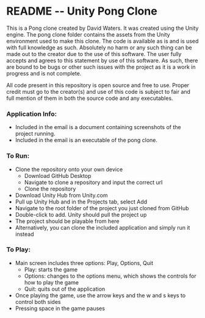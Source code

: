 # README -- Unity Pong Clone

This is a Pong clone created by David Waters. It was created using the Unity engine. The pong clone folder contains the assets from the Unity environment used to make this clone. The code is available as is and is used with full knowledge as such. Absolutely no harm or any such thing can be made out to the creator due to the use of this software. The user fully accepts and agrees to this statement by use of this software. As such, there are bound to be bugs or other such issues with the project as it is a work in progress and is not complete.

All code present in this repository is open source and free to use. Proper credit must go to the creator(s) and use of this code is subject to fair and full mention of them in both the source code and any executables.

### Application Info:
* Included in the email is a document containing screenshots of the project running.
* Included in the email is an executable of the pong clone.

### To Run:
* Clone the repository onto your own device
  * Download GitHub Desktop
  * Navigate to clone a repository and input the correct url
  * Clone the repository
* Download Unity Hub from Unity.com
* Pull up Unity Hub and in the Projects tab, select Add
* Navigate to the root folder of the project you just cloned from GitHub
* Double-click to add. Unity should pull the project up
* The project should be playable from here
* Alternatively, you can clone the included application and simply run it instead

### To Play:
* Main screen includes three options: Play, Options, Quit
  * Play: starts the game
  * Options: changes to the options menu, which shows the controls for how to play the game
  * Quit: quits out of the application
* Once playing the game, use the arrow keys and the w and s keys to control both sides
* Pressing space in the game pauses
